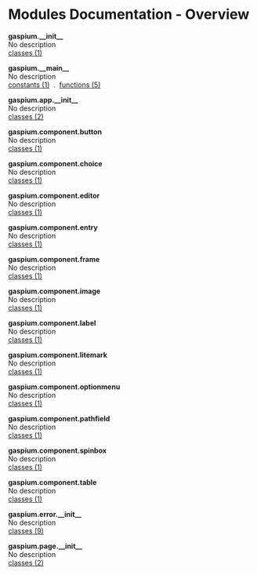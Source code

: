 # Modules Documentation - Overview

**gaspium.\_\_init\_\_**
<br>
No description
<br>
[classes (1)](https://github.com/pyrustic/gaspium/blob/master/docs/modules/content/gaspium.__init__/classes.md)

**gaspium.\_\_main\_\_**
<br>
No description
<br>
[constants (1)](https://github.com/pyrustic/gaspium/blob/master/docs/modules/content/gaspium.__main__/constants.md) &nbsp;.&nbsp; [functions (5)](https://github.com/pyrustic/gaspium/blob/master/docs/modules/content/gaspium.__main__/functions.md)

**gaspium.app.\_\_init\_\_**
<br>
No description
<br>
[classes (2)](https://github.com/pyrustic/gaspium/blob/master/docs/modules/content/gaspium.app.__init__/classes.md)

**gaspium.component.button**
<br>
No description
<br>
[classes (1)](https://github.com/pyrustic/gaspium/blob/master/docs/modules/content/gaspium.component.button/classes.md)

**gaspium.component.choice**
<br>
No description
<br>
[classes (1)](https://github.com/pyrustic/gaspium/blob/master/docs/modules/content/gaspium.component.choice/classes.md)

**gaspium.component.editor**
<br>
No description
<br>
[classes (1)](https://github.com/pyrustic/gaspium/blob/master/docs/modules/content/gaspium.component.editor/classes.md)

**gaspium.component.entry**
<br>
No description
<br>
[classes (1)](https://github.com/pyrustic/gaspium/blob/master/docs/modules/content/gaspium.component.entry/classes.md)

**gaspium.component.frame**
<br>
No description
<br>
[classes (1)](https://github.com/pyrustic/gaspium/blob/master/docs/modules/content/gaspium.component.frame/classes.md)

**gaspium.component.image**
<br>
No description
<br>
[classes (1)](https://github.com/pyrustic/gaspium/blob/master/docs/modules/content/gaspium.component.image/classes.md)

**gaspium.component.label**
<br>
No description
<br>
[classes (1)](https://github.com/pyrustic/gaspium/blob/master/docs/modules/content/gaspium.component.label/classes.md)

**gaspium.component.litemark**
<br>
No description
<br>
[classes (1)](https://github.com/pyrustic/gaspium/blob/master/docs/modules/content/gaspium.component.litemark/classes.md)

**gaspium.component.optionmenu**
<br>
No description
<br>
[classes (1)](https://github.com/pyrustic/gaspium/blob/master/docs/modules/content/gaspium.component.optionmenu/classes.md)

**gaspium.component.pathfield**
<br>
No description
<br>
[classes (1)](https://github.com/pyrustic/gaspium/blob/master/docs/modules/content/gaspium.component.pathfield/classes.md)

**gaspium.component.spinbox**
<br>
No description
<br>
[classes (1)](https://github.com/pyrustic/gaspium/blob/master/docs/modules/content/gaspium.component.spinbox/classes.md)

**gaspium.component.table**
<br>
No description
<br>
[classes (1)](https://github.com/pyrustic/gaspium/blob/master/docs/modules/content/gaspium.component.table/classes.md)

**gaspium.error.\_\_init\_\_**
<br>
No description
<br>
[classes (9)](https://github.com/pyrustic/gaspium/blob/master/docs/modules/content/gaspium.error.__init__/classes.md)

**gaspium.page.\_\_init\_\_**
<br>
No description
<br>
[classes (2)](https://github.com/pyrustic/gaspium/blob/master/docs/modules/content/gaspium.page.__init__/classes.md)
